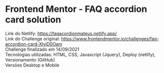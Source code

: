 # Frontend Mentor - FAQ accordion card solution

Link do Netlify: https://faqacordionmateus.netlify.app/
<br>
Link do Challenge original: https://www.frontendmentor.io/challenges/faq-accordion-card-XlyjD0Oam
<br>
Challenge finalizado em 14/09/2021
<br>
Tecnologias utilizadas: HTML, CSS, Javascript (Jquery), Deploy (netlify), Versionamento (GitHub)
<br>
Versões Desktop e Mobile
